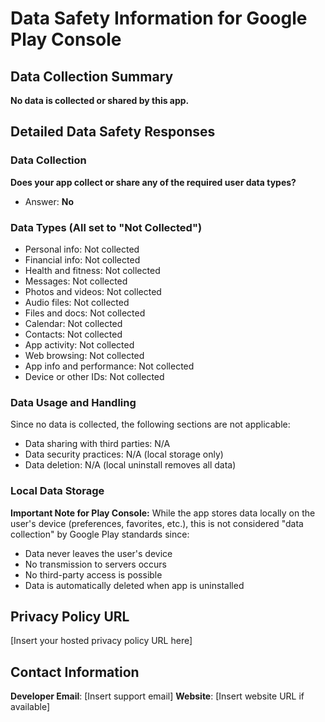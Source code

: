 # Data Safety Information for Google Play Console

## Data Collection Summary
**No data is collected or shared by this app.**

## Detailed Data Safety Responses

### Data Collection
**Does your app collect or share any of the required user data types?**
- Answer: **No**

### Data Types (All set to "Not Collected")
- Personal info: Not collected
- Financial info: Not collected
- Health and fitness: Not collected
- Messages: Not collected
- Photos and videos: Not collected
- Audio files: Not collected
- Files and docs: Not collected
- Calendar: Not collected
- Contacts: Not collected
- App activity: Not collected
- Web browsing: Not collected
- App info and performance: Not collected
- Device or other IDs: Not collected

### Data Usage and Handling
Since no data is collected, the following sections are not applicable:
- Data sharing with third parties: N/A
- Data security practices: N/A (local storage only)
- Data deletion: N/A (local uninstall removes all data)

### Local Data Storage
**Important Note for Play Console:**
While the app stores data locally on the user's device (preferences, favorites, etc.), this is not considered "data collection" by Google Play standards since:
- Data never leaves the user's device
- No transmission to servers occurs
- No third-party access is possible
- Data is automatically deleted when app is uninstalled

## Privacy Policy URL
[Insert your hosted privacy policy URL here]

## Contact Information
**Developer Email**: [Insert support email]
**Website**: [Insert website URL if available]
